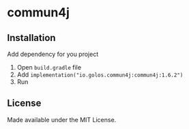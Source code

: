 # commun4j

## Installation

Add dependency for you project

1. Open `build.gradle` file
2. Add
`implementation("io.golos.commun4j:commun4j:1.6.2")`
3. Run

## License
Made available under the MIT License.
